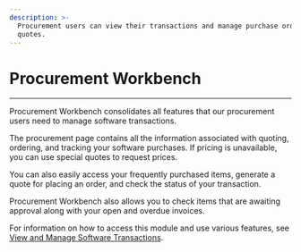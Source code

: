 ```yaml
---
description: >-
  Procurement users can view their transactions and manage purchase orders and
  quotes.
---
```


# Procurement Workbench

***

Procurement Workbench consolidates all features that our procurement users need to manage software transactions.

The procurement page contains all the information associated with quoting, ordering, and tracking your software purchases. If pricing is unavailable, you can use special quotes to request prices.

You can also easily access your frequently purchased items, generate a quote for placing an order, and check the status of your transaction.

Procurement Workbench also allows you to check items that are awaiting approval along with your open and overdue invoices.

For information on how to access this module and use various features, see [View and Manage Software Transactions](view-software-transactions.md).
